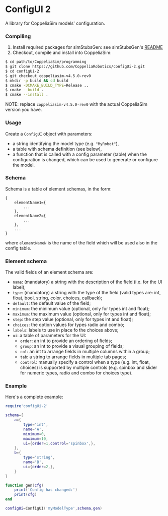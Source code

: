 # ConfigUI 2

A library for CoppeliaSim models' configuration.

### Compiling

1. Install required packages for simStubsGen: see simStubsGen's [README](https://github.com/CoppeliaRobotics/include/blob/master/simStubsGen/README.md)
2. Checkout, compile and install into CoppeliaSim:
```sh
$ cd path/to/CoppeliaSim/programming
$ git clone https://github.com/CoppeliaRobotics/configUi-2.git
$ cd configUi-2
$ git checkout coppeliasim-v4.5.0-rev0
$ mkdir -p build && cd build
$ cmake -DCMAKE_BUILD_TYPE=Release ..
$ cmake --build .
$ cmake --install .
```

NOTE: replace `coppeliasim-v4.5.0-rev0` with the actual CoppeliaSim version you have.

### Usage

Create a `ConfigUI` object with parameters:
- a string identifying the model type (e.g. `"MyRobot"`),
- a table with schema definition (see below),
- a function that is called with a config parameter (table) when the configuration is changed, which can be used to generate or configure the model.

### Schema

Schema is a table of element schemas, in the form:

```
{
    elementName1={
        ...
    },
    elementName2={
        ...
    },
    ...
}
```

where `elementNameN` is the name of the field which will be used also in the config table.

### Element schema

The valid fields of an element schema are:

- `name`: (mandatory) a string with the description of the field (i.e. for the UI label);
- `type`: (mandatory) a string with the type of the field (valid types are: int, float, bool, string, color, choices, callback);
- `default`: the default value of the field;
- `minimum`: the minimum value (optional, only for types int and float);
- `maximum`: the maximum value (optional, only for types int and float);
- `step`: the step value (optional, only for types int and float);
- `choices`: the option values for types radio and combo;
- `labels`: labels to use in place fo the choices above;
- `ui`: a table of parameters for the UI:
    - `order`: an int to provide an ordering of fields;
    - `group`: an int to provide a visual grouping of fields;
    - `col`: an int to arrange fields in multiple columns within a group;
    - `tab`: a string to arrange fields in multiple tab pages;
    - `control`: manually specify a control when a type (e.g. int, float, choices) is supported by multiple controls (e.g. spinbox and slider for numeric types, radio and combo for choices type).

### Example

Here's a complete example:

```lua
require'configUi-2'

schema={
    a={
        type='int',
        name='A',
        minimum=0,
        maximum=10,
        ui={order=1,control='spinbox',},
    },
    b={
        type='string',
        name='B',
        ui={order=2,},
    }
}

function gen(cfg)
    print('Config has changed:')
    print(cfg)
end

configUi=ConfigUI('myModelType',schema,gen)
```
